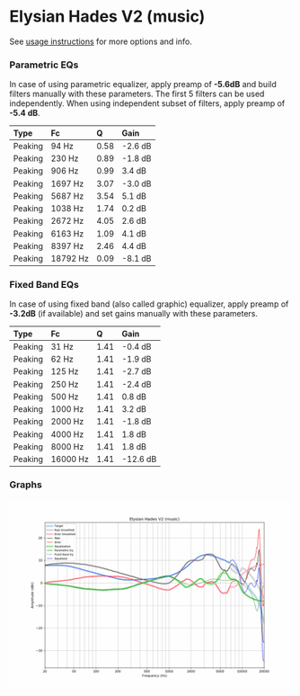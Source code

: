 # Elysian Hades V2 (music)
See [usage instructions](https://github.com/jaakkopasanen/AutoEq#usage) for more options and info.

### Parametric EQs
In case of using parametric equalizer, apply preamp of **-5.6dB** and build filters manually
with these parameters. The first 5 filters can be used independently.
When using independent subset of filters, apply preamp of **-5.4 dB**.

| Type    | Fc       |    Q | Gain    |
|:--------|:---------|:-----|:--------|
| Peaking | 94 Hz    | 0.58 | -2.6 dB |
| Peaking | 230 Hz   | 0.89 | -1.8 dB |
| Peaking | 906 Hz   | 0.99 | 3.4 dB  |
| Peaking | 1697 Hz  | 3.07 | -3.0 dB |
| Peaking | 5687 Hz  | 3.54 | 5.1 dB  |
| Peaking | 1038 Hz  | 1.74 | 0.2 dB  |
| Peaking | 2672 Hz  | 4.05 | 2.6 dB  |
| Peaking | 6163 Hz  | 1.09 | 4.1 dB  |
| Peaking | 8397 Hz  | 2.46 | 4.4 dB  |
| Peaking | 18792 Hz | 0.09 | -8.1 dB |

### Fixed Band EQs
In case of using fixed band (also called graphic) equalizer, apply preamp of **-3.2dB**
(if available) and set gains manually with these parameters.

| Type    | Fc       |    Q | Gain     |
|:--------|:---------|:-----|:---------|
| Peaking | 31 Hz    | 1.41 | -0.4 dB  |
| Peaking | 62 Hz    | 1.41 | -1.9 dB  |
| Peaking | 125 Hz   | 1.41 | -2.7 dB  |
| Peaking | 250 Hz   | 1.41 | -2.4 dB  |
| Peaking | 500 Hz   | 1.41 | 0.8 dB   |
| Peaking | 1000 Hz  | 1.41 | 3.2 dB   |
| Peaking | 2000 Hz  | 1.41 | -1.8 dB  |
| Peaking | 4000 Hz  | 1.41 | 1.8 dB   |
| Peaking | 8000 Hz  | 1.41 | 1.8 dB   |
| Peaking | 16000 Hz | 1.41 | -12.6 dB |

### Graphs
![](./Elysian%20Hades%20V2%20(music).png)